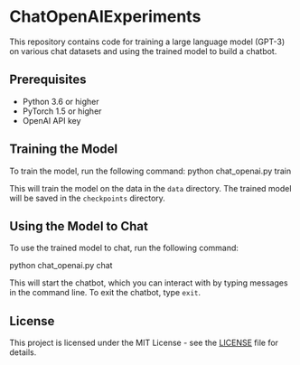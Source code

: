 # ChatOpenAIExperiments

This repository contains code for training a large language model (GPT-3) on various chat datasets and using the trained model to build a chatbot.

## Prerequisites

* Python 3.6 or higher
* PyTorch 1.5 or higher
* OpenAI API key

## Training the Model

To train the model, run the following command:
python chat_openai.py train


This will train the model on the data in the `data` directory. The trained model will be saved in the `checkpoints` directory.

## Using the Model to Chat

To use the trained model to chat, run the following command:

python chat_openai.py chat

This will start the chatbot, which you can interact with by typing messages in the command line. To exit the chatbot, type `exit`.

## License

This project is licensed under the MIT License - see the [LICENSE](LICENSE) file for details.

